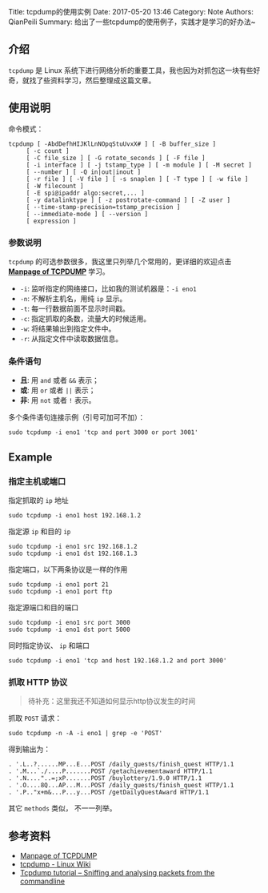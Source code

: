Title: tcpdump的使用实例
Date: 2017-05-20 13:46
Category: Note
Authors: QianPeili
Summary: 给出了一些tcpdump的使用例子，实践才是学习的好办法~


## 介绍

`tcpdump` 是 Linux 系统下进行网络分析的重要工具，我也因为对抓包这一块有些好奇，就找了些资料学习，然后整理成这篇文章。


## 使用说明

命令模式：

    tcpdump [ -AbdDefhHIJKlLnNOpqStuUvxX# ] [ -B buffer_size ]     
	     [ -c count ] 	    
	     [ -C file_size ] [ -G rotate_seconds ] [ -F file ] 	    
	     [ -i interface ] [ -j tstamp_type ] [ -m module ] [ -M secret ]
	     [ --number ] [ -Q in|out|inout ] 
	     [ -r file ] [ -V file ] [ -s snaplen ] [ -T type ] [ -w file ] 
	     [ -W filecount ] 
	     [ -E spi@ipaddr algo:secret,... ] 
	     [ -y datalinktype ] [ -z postrotate-command ] [ -Z user ] 
	     [ --time-stamp-precision=tstamp_precision ] 
	     [ --immediate-mode ] [ --version ] 
	     [ expression ] 
 

### 参数说明

`tcpdump` 的可选参数很多，我这里只列举几个常用的，更详细的欢迎点击 **[Manpage of TCPDUMP](http://www.tcpdump.org/tcpdump_man.html)** 学习。

- `-i`: 监听指定的网络接口，比如我的测试机器是：`-i eno1`
- `-n`: 不解析主机名，用纯 `ip` 显示。
- `-t`: 每一行数据前面不显示时间戳。
- `-c`: 指定抓取的条数，流量大的时候适用。
- `-w`: 将结果输出到指定文件中。
- `-r`: 从指定文件中读取数据信息。

### 条件语句

-   **且**: 用 `and` 或者 `&&` 表示；
-  **或**: 用 `or` 或者 `||` 表示；
-  **非**: 用 `not` 或者 `!` 表示。

多个条件语句连接示例（引号可加可不加）： 
    
	sudo tcpdump -i eno1 'tcp and port 3000 or port 3001'

## Example

### 指定主机或端口

指定抓取的 `ip` 地址

	sudo tcpdump -i eno1 host 192.168.1.2

指定源 `ip` 和目的 `ip`

	sudo tcpdump -i eno1 src 192.168.1.2
 	sudo tcpdump -i eno1 dst 192.168.1.3

指定端口，以下两条协议是一样的作用
	
	sudo tcpdump -i eno1 port 21
	sudo tcpdump -i eno1 port ftp

指定源端口和目的端口

	sudo tcpdump -i eno1 src port 3000 
	sudo tcpdump -i eno1 dst port 5000

同时指定协议、 `ip` 和端口

	sudo tcpdump -i eno1 'tcp and host 192.168.1.2 and port 3000'

### 抓取 HTTP 协议

> 待补充：这里我还不知道如何显示http协议发生的时间

抓取 `POST` 请求：

    sudo tcpdump -n -A -i eno1 | grep -e 'POST'

得到输出为：

    . '.L..?......MP...E...POST /daily_quests/finish_quest HTTP/1.1
    . '.M...`./....P.......POST /getachievementaward HTTP/1.1
    . '.N...."..=;xP.......POST /buylottery/1.9.0 HTTP/1.1
    . '.O....8Q...AP...M...POST /daily_quests/finish_quest HTTP/1.1
    . '.P.."x+m&...P...y...POST /getDailyQuestAward HTTP/1.1

其它 `methods` 类似， 不一一列举。

## 参考资料

- [Manpage of TCPDUMP](http://www.tcpdump.org/tcpdump_man.html)
- [tcpdump - Linux Wiki](http://linuxwiki.github.io/NetTools/tcpdump.html)
- [Tcpdump tutorial – Sniffing and analysing packets from the commandline](http://www.binarytides.com/tcpdump-tutorial-sniffing-analysing-packets/)


